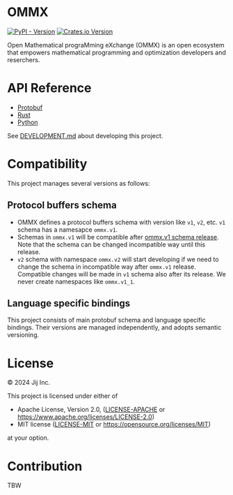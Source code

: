 # OMMX
[![PyPI - Version](https://img.shields.io/pypi/v/ommx)](https://pypi.org/project/ommx/)
[![Crates.io Version](https://img.shields.io/crates/v/ommx)](https://crates.io/crates/ommx)

Open Mathematical prograMming eXchange (OMMX) is an open ecosystem that empowers mathematical programming and optimization developers and reserchers.

# API Reference

- [Protobuf](https://jij-inc.github.io/ommx/protobuf.html)
- [Rust](https://jij-inc.github.io/ommx/rust/ommx/index.html)
- [Python](https://jij-inc.github.io/ommx/python/index.html)

See [DEVELOPMENT.md](./DEVELOPMENT.md) about developing this project.

# Compatibility

This project manages several versions as follows:

## Protocol buffers schema

- OMMX defines a protocol buffers schema with version like `v1`, `v2`, etc. `v1` schema has a namesapce `ommx.v1`.
- Schemas in `ommx.v1` will be compatible after [ommx.v1 schema release](https://github.com/Jij-Inc/ommx/milestone/3). Note that the schema can be changed incompatible way until this release.
- `v2` schema with namespace `ommx.v2` will start developing if we need to change the schema in incompatible way after `ommx.v1` release. Compatible changes will be made in `v1` schema also after its release. We never create namespaces like `ommx.v1_1`.

## Language specific bindings
This project consists of main protobuf schema and language specific bindings.
Their versions are managed independently, and adopts semantic versioning.

# License
© 2024 Jij Inc.

This project is licensed under either of

- Apache License, Version 2.0, ([LICENSE-APACHE](LICENSE-APACHE) or <https://www.apache.org/licenses/LICENSE-2.0>)
- MIT license ([LICENSE-MIT](LICENSE-MIT) or <https://opensource.org/licenses/MIT>)

at your option.

# Contribution
TBW
